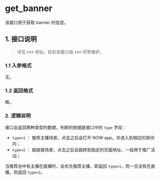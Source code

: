 # get_banner

该接口用于获取 banner 的信息。


## 1. 接口说明

> 详见 xxx 地址。目前该接口由 xxx 同学维护。

### 1.1 入参格式

无。

### 1.2 返回格式

略。


### 2. 逻辑说明

接口会返回两种类型的数据，判断的依据是接口中的 `type` 字段：

- `type=1` ： 推荐主播场景，点击之后会打开 NOW app，并进入到相应的房间内；
- `type=2` ： 超链接场景，点击之后会跳转到指定的页面地址，一般用于推广活动；

当推荐池中有主播在直播时，会优先推荐主播，即返回 `type=1`，而一旦没有在直播，则返回 `type=2`。

